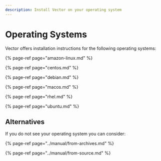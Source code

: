 ```yaml
---
description: Install Vector on your operating system
---
```


# Operating Systems

Vector offers installation instructions for the following operating systems:

{% page-ref page="amazon-linux.md" %}

{% page-ref page="centos.md" %}

{% page-ref page="debian.md" %}

{% page-ref page="macos.md" %}

{% page-ref page="rhel.md" %}

{% page-ref page="ubuntu.md" %}

## Alternatives

If you do not see your operating system you can consider:

{% page-ref page="../manual/from-archives.md" %}

{% page-ref page="../manual/from-source.md" %}


[docs.platforms]: ../../../setup/installation/platforms/README.md
